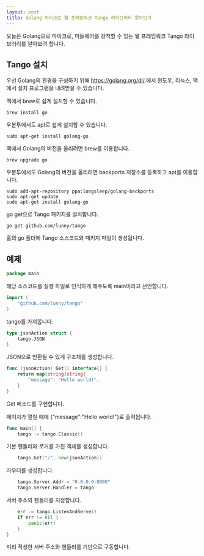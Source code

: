 ```yaml
---
layout: post
title: Golang 마이크로 웹 프레임워크 Tango 라이브러리 알아보기
---
```


오늘은 Golang으로 마이크로, 미들웨어를 장착할 수 있는 웹 프레임워크 Tango 라이브러리를 알아보려 합니다.

## Tango 설치

우선 Golang의 환경을 구성하기 위해 https://golang.org/dl/ 에서 윈도우, 리눅스, 맥에서 설치 프로그램을 내려받을 수 있습니다.

맥에서 brew로 쉽게 설치할 수 있습니다.

```
brew install go
```

우분투에서도 apt로 쉽게 설치할 수 있습니다.

```
sudo apt-get install golang-go
```

맥에서 Golang의 버전을 올리려면 brew를 이용합니다.

```
brew upgrade go
```

우분투에서도 Golang의 버전을 올리려면 backports 저장소를 등록하고 apt를 이용합니다.

```
sudo add-apt-repository ppa:longsleep/golang-backports
sudo apt-get update
sudo apt-get install golang-go
```

go get으로 Tango 패키지를 설치합니다.

```
go get github.com/lunny/tango
```

홈의 go 폴더에 Tango 소스코드와 패키지 파일이 생성됩니다.

## 예제

```go
package main
```

해당 소스코드를 실행 파일로 인식하게 해주도록 main이라고 선언합니다.

```go
import (
	"github.com/lunny/tango"
)
```

tango를 가져옵니다.

```go
type jsonAction struct {
	tango.JSON
}
```

JSON으로 반환될 수 있게 구조체를 생성합니다.

```go
func (jsonAction) Get() interface{} {
	return map[string]string{
		"message": "Hello world!",
	}
}
```

Get 메소드를 구현합니다.

페이지가 열릴 때에 {"message":"Hello world!"}로 출력됩니다.

```go
func main() {
	tango := tango.Classic()
```

기본 핸들러와 로거를 가진 객체를 생성합니다.

```go
	tango.Get("/", new(jsonAction))
```

라우터를 생성합니다.

```go
	tango.Server.Addr = "0.0.0.0:8000"
	tango.Server.Handler = tango
```

서버 주소와 헨들러를 지정합니다.

```go
	err := tango.ListenAndServe()
	if err != nil {
		panic(err)
	}
}
```

미리 작성한 서버 주소와 헨들러를 기반으로 구동합니다.